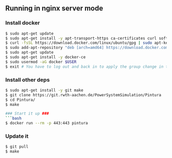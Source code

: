 ## Running in nginx server mode ##

### Install docker ###
```bash
$ sudo apt-get update
$ sudo apt-get install -y apt-transport-https ca-certificates curl software-properties-common
$ curl -fsSL https://download.docker.com/linux/ubuntu/gpg | sudo apt-key add -
$ sudo add-apt-repository "deb [arch=amd64] https://download.docker.com/linux/ubuntu $(lsb_release -cs) stable"
$ sudo apt-get update
$ sudo apt-get install -y docker-ce
$ sudo usermod -aG docker $USER
$ exit # You have to log out and back in to apply the group change in the previous step
```
### Install other deps ###
```bash
$ sudo apt-get install -y git make
$ git clone https://git.rwth-aachen.de/PowerSystemSimulation/Pintura
$ cd Pintura/
$ make

### Start it up ###
```bash
$ docker run --rm -p 443:443 pintura
```

### Update it ###
```bash
$ git pull
$ make
```
